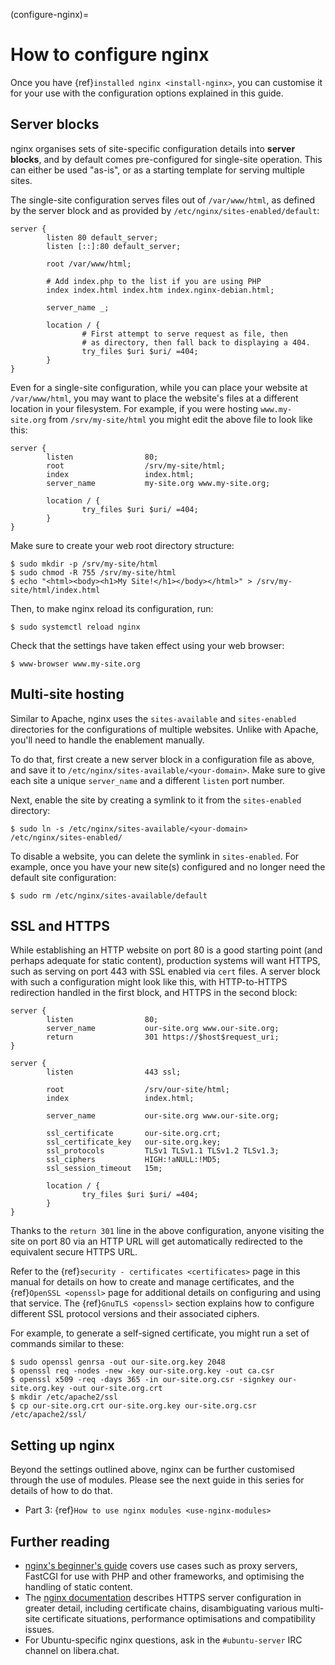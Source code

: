 (configure-nginx)=
# How to configure nginx

Once you have {ref}`installed nginx <install-nginx>`, you can customise it for your use with the configuration options explained in this guide.

## Server blocks

nginx organises sets of site-specific configuration details into **server blocks**, and by default comes pre-configured for single-site operation. This can either be used "as-is", or as a starting template
for serving multiple sites.

The single-site configuration serves files out of `/var/www/html`, as defined by the server block and as provided by `/etc/nginx/sites-enabled/default`:

```text
server {
        listen 80 default_server;                                                                                    
        listen [::]:80 default_server;

        root /var/www/html;                                                                                          
                                                                                                                         
        # Add index.php to the list if you are using PHP                                                             
        index index.html index.htm index.nginx-debian.html;                                                          
                                                                                                                         
        server_name _;                                                                                               
                                                                                                                         
        location / {                                                                                                 
                # First attempt to serve request as file, then                                                       
                # as directory, then fall back to displaying a 404.                                                  
                try_files $uri $uri/ =404;                                                                           
        }
}
```

Even for a single-site configuration, while you can place your website at `/var/www/html`, you may want to place the website's files at a different location in your filesystem. For example, if you were hosting `www.my-site.org` from `/srv/my-site/html` you might edit the above file to look like this:

```text
server {
        listen                80;
        root                  /srv/my-site/html;
        index                 index.html;
        server_name           my-site.org www.my-site.org;

        location / {                                                                                                 
                try_files $uri $uri/ =404;                                                                           
        }
}
```

Make sure to create your web root directory structure:

```shell
$ sudo mkdir -p /srv/my-site/html
$ sudo chmod -R 755 /srv/my-site/html
$ echo "<html><body><h1>My Site!</h1></body></html>" > /srv/my-site/html/index.html
```

Then, to make nginx reload its configuration, run:

```shell
$ sudo systemctl reload nginx
```

Check that the settings have taken effect using your web browser:

```shell
$ www-browser www.my-site.org
```

## Multi-site hosting

Similar to Apache, nginx uses the `sites-available` and `sites-enabled` directories for the configurations of multiple websites.  Unlike with Apache, you'll need to handle the enablement manually.

To do that, first create a new server block in a configuration file as above, and save it to `/etc/nginx/sites-available/<your-domain>`. Make sure to give each site a unique `server_name` and a different `listen` port number.

Next, enable the site by creating a symlink to it from the `sites-enabled` directory:

```shell
$ sudo ln -s /etc/nginx/sites-available/<your-domain> /etc/nginx/sites-enabled/
```

To disable a website, you can delete the symlink in `sites-enabled`. For example, once you have your new site(s) configured and no longer need the default site configuration:

```shell
$ sudo rm /etc/nginx/sites-available/default
```

## SSL and HTTPS 

While establishing an HTTP website on port 80 is a good starting point (and perhaps adequate for static content), production systems will want HTTPS, such as serving on port 443 with SSL enabled via `cert` files.  A server block with such a configuration might look like this, with HTTP-to-HTTPS redirection handled in the first block, and HTTPS in the second block:

```text
server {
        listen                80;
        server_name           our-site.org www.our-site.org;
        return                301 https://$host$request_uri;
}

server {
        listen                443 ssl;

        root                  /srv/our-site/html;
        index                 index.html;

        server_name           our-site.org www.our-site.org;
                                                   
        ssl_certificate       our-site.org.crt;
        ssl_certificate_key   our-site.org.key;
        ssl_protocols         TLSv1 TLSv1.1 TLSv1.2 TLSv1.3;
        ssl_ciphers           HIGH:!aNULL:!MD5;
        ssl_session_timeout   15m;

        location / {
                try_files $uri $uri/ =404;
        }
}
```

Thanks to the `return 301` line in the above configuration, anyone visiting the site on port 80 via an HTTP URL will get automatically redirected to the equivalent secure HTTPS URL.

Refer to the {ref}`security - certificates <certificates>` page in this manual for details on how to create and manage certificates, and the {ref}`OpenSSL <openssl>` page for additional details on configuring and using that service. The {ref}`GnuTLS <openssl>` section explains how to configure different SSL protocol versions and their associated ciphers.

For example, to generate a self-signed certificate, you might run a set of commands similar to these:

```shell
$ sudo openssl genrsa -out our-site.org.key 2048                                                                   
$ openssl req -nodes -new -key our-site.org.key -out ca.csr                                                        
$ openssl x509 -req -days 365 -in our-site.org.csr -signkey our-site.org.key -out our-site.org.crt                 
$ mkdir /etc/apache2/ssl                                                                                           
$ cp our-site.org.crt our-site.org.key our-site.org.csr /etc/apache2/ssl/
```

## Setting up nginx

Beyond the settings outlined above, nginx can be further customised through the use of modules.  Please see the next guide in this series for details of how to do that.

* Part 3: {ref}`How to use nginx modules <use-nginx-modules>`


## Further reading

* [nginx's beginner's guide](https://nginx.org/en/docs/beginners_guide.html) covers use cases such as  proxy servers, FastCGI for use with PHP and other frameworks, and optimising the handling of static content.
* The [nginx documentation](https://nginx.org/en/docs/http/configuring_https_servers.html) describes HTTPS server configuration in greater detail, including certificate chains, disambiguating various multi-site certificate situations, performance optimisations and compatibility issues.
* For Ubuntu-specific nginx questions, ask in the `#ubuntu-server` IRC channel on <a>libera.chat</a>.
